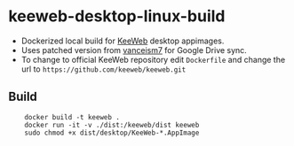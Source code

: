 # keeweb-desktop-linux-build

* Dockerized local build for [KeeWeb](https://github.com/keeweb/keeweb) desktop appimages.
* Uses patched version from [vanceism7](https://github.com/vanceism7/keeweb) for Google Drive sync. 
* To change to official KeeWeb repository edit `Dockerfile` and change the url to `https://github.com/keeweb/keeweb.git`

## Build

        docker build -t keeweb .
        docker run -it -v ./dist:/keeweb/dist keeweb
        sudo chmod +x dist/desktop/KeeWeb-*.AppImage
